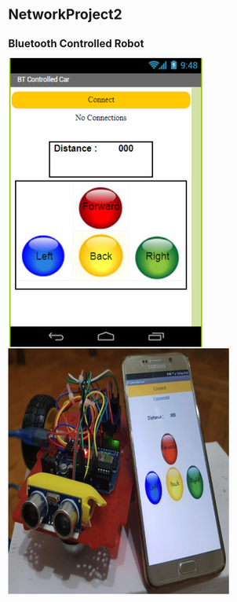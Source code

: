 # NetworkProject2



## Bluetooth Controlled Robot

<img src="https://github.com/gulzade/NetworkProject2/blob/master/interface.PNG" width="400"/> 

<img src="https://github.com/gulzade/NetworkProject2/blob/master/projectImage.png" width="450" height="500"/>
